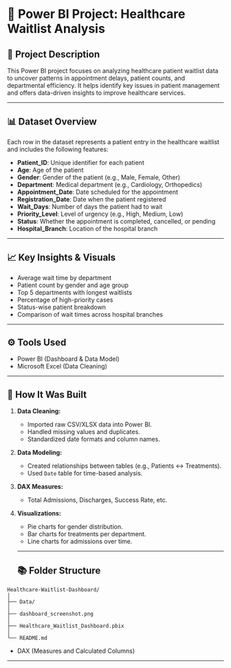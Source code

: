 # 🏥 Power BI Project: Healthcare Waitlist Analysis

## 📁 Project Description

This Power BI project focuses on analyzing healthcare patient waitlist data to uncover patterns in appointment delays, patient counts, and departmental efficiency. It helps identify key issues in patient management and offers data-driven insights to improve healthcare services.

---

## 📊 Dataset Overview

Each row in the dataset represents a patient entry in the healthcare waitlist and includes the following features:

- **Patient_ID**: Unique identifier for each patient  
- **Age**: Age of the patient  
- **Gender**: Gender of the patient (e.g., Male, Female, Other)  
- **Department**: Medical department (e.g., Cardiology, Orthopedics)  
- **Appointment_Date**: Date scheduled for the appointment  
- **Registration_Date**: Date when the patient registered  
- **Wait_Days**: Number of days the patient had to wait  
- **Priority_Level**: Level of urgency (e.g., High, Medium, Low)  
- **Status**: Whether the appointment is completed, cancelled, or pending  
- **Hospital_Branch**: Location of the hospital branch

---

## 📈 Key Insights & Visuals

- Average wait time by department  
- Patient count by gender and age group  
- Top 5 departments with longest waitlists  
- Percentage of high-priority cases  
- Status-wise patient breakdown  
- Comparison of wait times across hospital branches

---

## ⚙️ Tools Used

- Power BI (Dashboard & Data Model)  
- Microsoft Excel (Data Cleaning)

---

## 🔧 How It Was Built

1. **Data Cleaning:**
   - Imported raw CSV/XLSX data into Power BI.
   - Handled missing values and duplicates.
   - Standardized date formats and column names.

2. **Data Modeling:**
   - Created relationships between tables (e.g., Patients ↔ Treatments).
   - Used `Date` table for time-based analysis.

3. **DAX Measures:**
   - Total Admissions, Discharges, Success Rate, etc.

4. **Visualizations:**
   - Pie charts for gender distribution.
   - Bar charts for treatments per department.
   - Line charts for admissions over time.

   ---

   ## 📚 Folder Structure

```
Healthcare-Waitlist-Dashboard/
│
├── Data/
│
├── dashboard_screenshot.png
│
├── Healthcare_Waitlist_Dashboard.pbix
│
└── README.md

```

- DAX (Measures and Calculated Columns)

---
